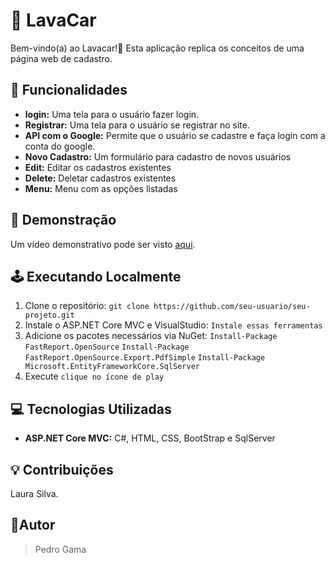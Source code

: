 # 📌 LavaCar

Bem-vindo(a) ao Lavacar!👋 Esta aplicação replica os conceitos de uma página web de cadastro.

## 📌 Funcionalidades

- **login:** Uma tela para o usuário fazer login.
- **Registrar:** Uma tela para o usuário se registrar no site.
- **API com o Google:** Permite que o usuário se cadastre e faça login com a conta do google.
- **Novo Cadastro:** Um formulário para cadastro de novos usuários
- **Edit:** Editar os cadastros existentes
- **Delete:** Deletar cadastros existentes
- **Menu:** Menu com as opções listadas


## 🌝 Demonstração

Um vídeo demonstrativo pode ser visto [aqui]().


## 🕹 Executando Localmente

1. Clone o repositório: `git clone https://github.com/seu-usuario/seu-projeto.git`
2. Instale o ASP.NET Core MVC e VisualStudio: `Instale essas ferramentas`
3. Adicione os pacotes necessários via NuGet: `Install-Package FastReport.OpenSource`
`Install-Package FastReport.OpenSource.Export.PdfSimple`
`Install-Package Microsoft.EntityFrameworkCore.SqlServer`
4. Execute `clique no ícone de play`


## 💻 Tecnologias Utilizadas

- **ASP.NET Core MVC:** C#, HTML, CSS, BootStrap e SqlServer
 
## 💡 Contribuições

Laura Silva.


## 🧑Autor
>Pedro Gama
